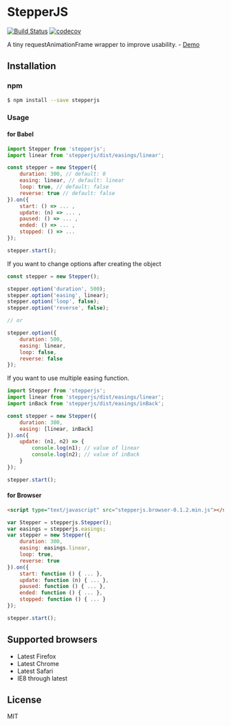 # StepperJS
[![Build Status](https://travis-ci.org/UYEONG/stepperjs.svg?branch=master)](https://travis-ci.org/UYEONG/stepperjs)
[![codecov](https://codecov.io/gh/UYEONG/stepperjs/graph/badge.svg?token=Eg1MUAW9he)](https://codecov.io/gh/UYEONG/stepperjs)


A tiny requestAnimationFrame wrapper to improve usability.  - [Demo](https://uyeong.github.io/stepperjs/)

## Installation

### npm

```bash
$ npm install --save stepperjs
```

### Usage

#### for Babel

```js
import Stepper from 'stepperjs';
import linear from 'stepperjs/dist/easings/linear';

const stepper = new Stepper({
    duration: 300, // default: 0
    easing: linear, // default: linear
    loop: true, // default: false
    reverse: true // default: false
}).on({
    start: () => ... ,
    update: (n) => ... ,
    paused: () => ... ,
    ended: () => ... ,
    stopped: () => ...
});

stepper.start();
```

If you want to change options after creating the object

```js
const stepper = new Stepper();

stepper.option('duration', 500);
stepper.option('easing', linear);
stepper.option('loop', false);
stepper.option('reverse', false);

// or

stepper.option({
    duration: 500,
    easing: linear,
    loop: false,
    reverse: false
});

```

If you want to use multiple easing function.

```js
import Stepper from 'stepperjs';
import linear from 'stepperjs/dist/easings/linear';
import inBack from 'stepperjs/dist/easings/inBack';

const stepper = new Stepper({
    duration: 300,
    easing: [linear, inBack]
}).on({
    update: (n1, n2) => {
        console.log(n1); // value of linear
        console.log(n2); // value of inBack
    }
});

stepper.start();
```

#### for Browser

```html
<script type="text/javascript" src="stepperjs.browser-0.1.2.min.js"></script>
```

```js
var Stepper = stepperjs.Stepper();
var easings = stepperjs.easings;
var stepper = new Stepper({
    duration: 300,
    easing: easings.linear,
    loop: true,
    reverse: true
}).on({
    start: function () { ... },
    update: function (n) { ... },
    paused: function () { ... },
    ended: function () { ... },
    stopped: function () { ... }
});

stepper.start();
```

## Supported browsers

 - Latest Firefox
 - Latest Chrome
 - Latest Safari
 - IE8 through latest

## License

MIT
